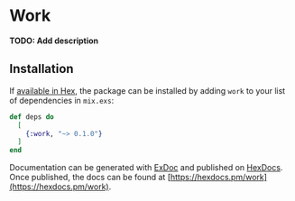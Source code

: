 # Work

**TODO: Add description**

## Installation

If [available in Hex](https://hex.pm/docs/publish), the package can be installed
by adding `work` to your list of dependencies in `mix.exs`:

```elixir
def deps do
  [
    {:work, "~> 0.1.0"}
  ]
end
```

Documentation can be generated with [ExDoc](https://github.com/elixir-lang/ex_doc)
and published on [HexDocs](https://hexdocs.pm). Once published, the docs can
be found at [https://hexdocs.pm/work](https://hexdocs.pm/work).

